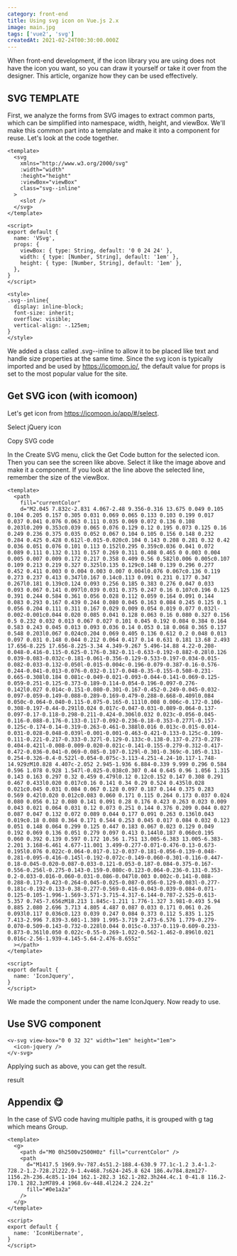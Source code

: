 ```yaml
---
category: front-end
title: Using svg icon on Vue.js 2.x
image: main.jpg
tags: ['vue2', 'svg']
createdAt: 2021-02-24T00:30:00.000Z
---
```


<v-image :src="path+'/main.jpg'"></v-image>

When front-end development, if the icon library you are using does not have the icon you want,
so you can draw it yourself or take it over from the designer.
This article, organize how they can be used effectively.
<!--more-->

## SVG TEMPLATE
First, we analyze the forms from SVG images to extract common parts,
which can be simplified into namespace, width, height, and viewBox.
We'll make this common part into a template and make it into a component for reuse.
Let's look at the code together.
```vue[VSvg.vue]
<template>
  <svg
    xmlns="http://www.w3.org/2000/svg"
    :width="width"
    :height="height"
    :viewBox="viewBox"
    class="svg--inline"
  >
    <slot />
  </svg>
</template>

<script>
export default {
  name: 'VSvg',
  props: {
    viewBox: { type: String, default: '0 0 24 24' },
    width: { type: [Number, String], default: '1em' },
    height: { type: [Number, String], default: '1em' },
  },
}
</script>

<style>
.svg--inline{
  display: inline-block;
  font-size: inherit;
  overflow: visible;
  vertical-align: -.125em;
}
</style>
```
We added a class called .svg--inline to allow it to be placed like text and handle
size properties at the same time.
Since the svg icon is typically imported and be used by https://icomoon.io/,
the default value for props is set to the most popular value for the site.

## Get SVG icon (with icomoon)
Let's get icon from https://icomoon.io/app/#/select.

<v-image :src="path+'/select_icon.jpg'" caption>Select jQuery icon</v-image>

<v-image :src="path+'/get_code.jpg'" caption>Copy SVG code</v-image>

In the Create SVG menu, click the Get Code button for the selected icon. Then you can see the screen like above.
Select it like the image above and make it a component. If you look at the line above the selected line, remember the size of the viewBox.

```vue[IconJquery.vue]
<template>
  <path
    fill="currentColor"
    d="M2.045 7.832c-2.831 4.067-2.48 9.356-0.316 13.675 0.049 0.105 0.104 0.205 0.157 0.305 0.031 0.069 0.065 0.133 0.103 0.199 0.017 0.037 0.041 0.076 0.063 0.111 0.035 0.069 0.072 0.136 0.108 0.203l0.209 0.353c0.039 0.065 0.076 0.129 0.12 0.195 0.073 0.125 0.16 0.249 0.236 0.375 0.035 0.052 0.067 0.104 0.105 0.156 0.148 0.232 0.284 0.425 0.428 0.612l-0.015-0.020c0.104 0.143 0.208 0.281 0.32 0.42 0.036 0.051 0.076 0.101 0.113 0.152l0.295 0.359c0.036 0.041 0.072 0.089 0.111 0.132 0.131 0.157 0.269 0.311 0.408 0.465 0 0.003 0.004 0.005 0.007 0.009 0.172 0.217 0.358 0.409 0.56 0.582l0.006 0.005c0.107 0.109 0.213 0.219 0.327 0.325l0.135 0.129c0.148 0.139 0.296 0.277 0.452 0.411 0.003 0 0.004 0.003 0.007 0.004l0.076 0.067c0.136 0.119 0.273 0.237 0.413 0.347l0.167 0.14c0.113 0.091 0.231 0.177 0.347 0.267l0.181 0.139c0.124 0.093 0.256 0.185 0.383 0.276 0.047 0.033 0.093 0.067 0.141 0.097l0.039 0.031 0.375 0.247 0.16 0.107c0.196 0.125 0.391 0.244 0.584 0.361 0.056 0.028 0.112 0.059 0.164 0.091 0.144 0.083 0.293 0.167 0.439 0.244 0.080 0.045 0.163 0.084 0.245 0.125 0.1 0.056 0.204 0.111 0.311 0.167 0.029 0.009 0.054 0.019 0.077 0.032l-0.002-0.001c0.044 0.020 0.085 0.041 0.128 0.063 0.16 0.080 0.327 0.156 0.5 0.232 0.032 0.013 0.067 0.027 0.101 0.045 0.192 0.084 0.384 0.164 0.583 0.243 0.045 0.013 0.093 0.036 0.14 0.053 0.18 0.068 0.365 0.137 0.548 0.203l0.067 0.024c0.204 0.069 0.405 0.136 0.612 0.2 0.048 0.013 0.097 0.031 0.148 0.044 0.212 0.064 0.417 0.14 0.631 0.181 13.68 2.493 17.656-8.225 17.656-8.225-3.34 4.349-9.267 5.496-14.88 4.22-0.208-0.048-0.416-0.115-0.625-0.176-0.382-0.11-0.633-0.192-0.882-0.28l0.126 0.039-0.083-0.032c-0.181-0.061-0.356-0.129-0.533-0.197-0.034-0.015-0.082-0.033-0.132-0.050l-0.015-0.004c-0.196-0.079-0.387-0.16-0.576-0.244-0.041-0.013-0.076-0.032-0.117-0.048-0.35-0.155-0.508-0.231-0.665-0.308l0.184 0.081c-0.049-0.021-0.093-0.044-0.141-0.069-0.125-0.059-0.251-0.125-0.373-0.189-0.114-0.054-0.196-0.097-0.276-0.142l0.027 0.014c-0.151-0.080-0.301-0.167-0.452-0.249-0.045-0.032-0.097-0.059-0.149-0.088-0.289-0.169-0.479-0.288-0.668-0.409l0.084 0.050c-0.064-0.040-0.115-0.075-0.165-0.111l0.008 0.006c-0.172-0.106-0.308-0.197-0.44-0.291l0.024 0.017c-0.047-0.031-0.089-0.064-0.137-0.097-0.17-0.118-0.298-0.211-0.424-0.306l0.032 0.023c-0.056-0.045-0.116-0.088-0.176-0.133-0.117-0.092-0.236-0.18-0.353-0.277l-0.157-0.125c-0.174-0.14-0.319-0.263-0.461-0.388l0.016 0.013c-0.015-0.014-0.031-0.028-0.048-0.039l-0.001-0.001-0.463-0.421-0.133-0.125c-0.109-0.111-0.221-0.217-0.333-0.327l-0.129-0.133c-0.138-0.137-0.273-0.278-0.404-0.421l-0.008-0.009-0.020-0.021c-0.141-0.155-0.279-0.312-0.417-0.472-0.036-0.041-0.069-0.085-0.107-0.129l-0.301-0.369c-0.105-0.131-0.254-0.326-0.4-0.522l-0.054-0.075c-3.113-4.251-4.24-10.117-1.748-14.929zM10.828 4.407c-2.052 2.945-1.936 6.884-0.339 9.999 0.296 0.584 0.596 1.078 0.928 1.547l-0.025-0.038c0.307 0.44 0.645 0.96 1.056 1.315 0.143 0.163 0.297 0.32 0.459 0.479l0.12 0.12c0.152 0.147 0.308 0.291 0.467 0.433l0.020 0.017c0.16 0.141 0.34 0.29 0.524 0.435l0.028 0.021c0.045 0.031 0.084 0.067 0.128 0.097 0.187 0.144 0.375 0.283 0.569 0.42l0.020 0.012c0.083 0.060 0.171 0.115 0.264 0.173 0.037 0.024 0.080 0.056 0.12 0.080 0.141 0.091 0.28 0.176 0.423 0.263 0.023 0.009 0.043 0.021 0.064 0.031 0.12 0.073 0.251 0.144 0.376 0.209 0.044 0.027 0.087 0.047 0.132 0.072 0.089 0.044 0.177 0.091 0.263 0.136l0.043 0.019c0.18 0.088 0.364 0.171 0.544 0.253 0.045 0.017 0.084 0.032 0.123 0.051 0.148 0.064 0.299 0.125 0.447 0.183 0.067 0.023 0.129 0.049 0.192 0.069 0.136 0.051 0.279 0.097 0.413 0.144l0.187 0.060c0.195 0.060 0.392 0.139 0.597 0.172 10.56 1.751 13.005-6.383 13.005-6.383-2.201 3.168-6.461 4.677-11.001 3.499-0.277-0.071-0.476-0.13-0.673-0.195l0.076 0.022c-0.064-0.017-0.12-0.037-0.181-0.056-0.139-0.048-0.281-0.095-0.416-0.145l-0.192-0.072c-0.149-0.060-0.301-0.116-0.447-0.18-0.045-0.020-0.087-0.033-0.121-0.053-0.187-0.084-0.375-0.167-0.556-0.256l-0.275-0.143-0.159-0.080c-0.123-0.064-0.236-0.131-0.353-0.2-0.033-0.016-0.060-0.031-0.086-0.047l0.003 0.002c-0.141-0.088-0.288-0.173-0.423-0.264-0.045-0.025-0.087-0.056-0.129-0.083l-0.277-0.181c-0.192-0.133-0.38-0.277-0.569-0.416-0.043-0.039-0.084-0.071-0.125-0.105-1.996-1.569-3.571-3.715-4.317-6.144-0.787-2.525-0.613-5.357 0.745-7.656zM18.213 1.845c-1.211 1.776-1.327 3.981-0.493 5.94 0.885 2.080 2.696 3.713 4.805 4.487 0.087 0.033 0.171 0.061 0.26 0.093l0.117 0.036c0.123 0.039 0.247 0.084 0.373 0.112 5.835 1.125 7.413-2.996 7.839-3.601-1.389 1.995-3.719 2.473-6.576 1.779-0.279-0.070-0.509-0.143-0.732-0.228l0.044 0.015c-0.337-0.119-0.609-0.233-0.873-0.361l0.050 0.022c-0.55-0.269-1.022-0.562-1.462-0.896l0.021 0.016c-2.56-1.939-4.145-5.64-2.476-8.655z"
  ></path>
</template>

<script>
export default {
  name: 'IconJquery',
}
</script>
```
We made the component under the name IconJquery. Now ready to use.

## Use SVG component
```vue[SomeComponent.vue]
<v-svg view-box="0 0 32 32" width="1em" height="1em">
  <icon-jquery />
</v-svg>
```

Applying such as above, you can get the result.

<v-image :src="path+'/result.jpg'" caption>result</v-image>

## Appendix 😋
In the case of SVG code having multiple paths, it is grouped with g tag which means Group.
```vue[IconHibernate.vue]
<template>
  <g>
    <path d="M0 0h2500v2500H0z" fill="currentColor" />
    <path
      d="M1417.5 1969.9v-787.4s51.2-188.4-630.9 77.1c-1.2 3.4-1.2-728.2-1.2-728.2l222.9-1.4v468.7s624-245.8 624 186.4v784.8zm127-1156.2h-236.4c85.1-104 162.1-282.3 162.1-282.3h244.4c.1 0-41.8 116.2-170.1 282.3zM789.4 1968.6v-448.4l224.2 224.2z"
      fill="#0e1a2a"
    />
  </g>
</template>

<script>
export default {
  name: 'IconHibernate',
}
</script>
```
